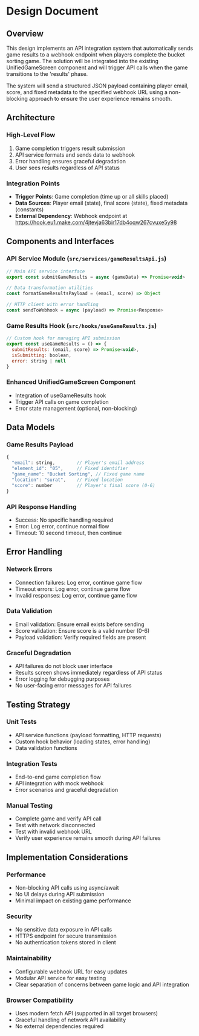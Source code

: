 # Design Document

## Overview

This design implements an API integration system that automatically sends game results to a webhook endpoint when players complete the bucket sorting game. The solution will be integrated into the existing UnifiedGameScreen component and will trigger API calls when the game transitions to the 'results' phase.

The system will send a structured JSON payload containing player email, score, and fixed metadata to the specified webhook URL using a non-blocking approach to ensure the user experience remains smooth.

## Architecture

### High-Level Flow
1. Game completion triggers result submission
2. API service formats and sends data to webhook
3. Error handling ensures graceful degradation
4. User sees results regardless of API status

### Integration Points
- **Trigger Points**: Game completion (time up or all skills placed)
- **Data Sources**: Player email (state), final score (state), fixed metadata (constants)
- **External Dependency**: Webhook endpoint at https://hook.eu1.make.com/4jtevja63bir17db4oqw267cvuxe5y98

## Components and Interfaces

### API Service Module (`src/services/gameResultsApi.js`)
```javascript
// Main API service interface
export const submitGameResults = async (gameData) => Promise<void>

// Data transformation utilities
const formatGameResultsPayload = (email, score) => Object

// HTTP client with error handling
const sendToWebhook = async (payload) => Promise<Response>
```

### Game Results Hook (`src/hooks/useGameResults.js`)
```javascript
// Custom hook for managing API submission
export const useGameResults = () => {
  submitResults: (email, score) => Promise<void>,
  isSubmitting: boolean,
  error: string | null
}
```

### Enhanced UnifiedGameScreen Component
- Integration of useGameResults hook
- Trigger API calls on game completion
- Error state management (optional, non-blocking)

## Data Models

### Game Results Payload
```javascript
{
  "email": string,        // Player's email address
  "element_id": "05",     // Fixed identifier
  "game_name": "Bucket Sorting", // Fixed game name
  "location": "surat",    // Fixed location
  "score": number         // Player's final score (0-6)
}
```

### API Response Handling
- Success: No specific handling required
- Error: Log error, continue normal flow
- Timeout: 10 second timeout, then continue

## Error Handling

### Network Errors
- Connection failures: Log error, continue game flow
- Timeout errors: Log error, continue game flow
- Invalid responses: Log error, continue game flow

### Data Validation
- Email validation: Ensure email exists before sending
- Score validation: Ensure score is a valid number (0-6)
- Payload validation: Verify required fields are present

### Graceful Degradation
- API failures do not block user interface
- Results screen shows immediately regardless of API status
- Error logging for debugging purposes
- No user-facing error messages for API failures

## Testing Strategy

### Unit Tests
- API service functions (payload formatting, HTTP requests)
- Custom hook behavior (loading states, error handling)
- Data validation functions

### Integration Tests
- End-to-end game completion flow
- API integration with mock webhook
- Error scenarios and graceful degradation

### Manual Testing
- Complete game and verify API call
- Test with network disconnected
- Test with invalid webhook URL
- Verify user experience remains smooth during API failures

## Implementation Considerations

### Performance
- Non-blocking API calls using async/await
- No UI delays during API submission
- Minimal impact on existing game performance

### Security
- No sensitive data exposure in API calls
- HTTPS endpoint for secure transmission
- No authentication tokens stored in client

### Maintainability
- Configurable webhook URL for easy updates
- Modular API service for easy testing
- Clear separation of concerns between game logic and API integration

### Browser Compatibility
- Uses modern fetch API (supported in all target browsers)
- Graceful handling of network API availability
- No external dependencies required